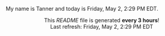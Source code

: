 My name is Tanner and today is Friday, May 2, 2:29 PM EDT.

<p align="center">This <i>README</i> file is generated <b>every 3 hours</b>!</br>Last refresh: Friday, May 2, 2:29 PM EDT<br /></p>
